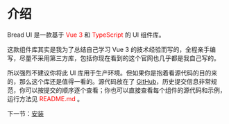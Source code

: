 # 介绍

Bread UI 是一款基于  <font color='red'> Vue 3 </font> 和 <font color='red'> TypeScript </font>  的 UI 组件库。

这款组件库其实是我为了总结自己学习 Vue 3 的技术经验而写的，全程亲手编写，尽量不采用第三方库，包括你现在看到的这个官网也几乎都是我自己写的。

所以强烈不建议你将此 UI 库用于生产环境。但如果你是抱着看源代码的目的来的，那么这个库还是值得一看的。源代码放在了
[GitHub](https://github.com/gla1veNG/little-bread)，历史提交信息非常规范，你可以按提交的顺序逐个查看；你也可以直接查看每个组件的源代码和示例，运行方法见
<font color='red'> README.md </font>。

下一节：[安装](#/doc/install)
